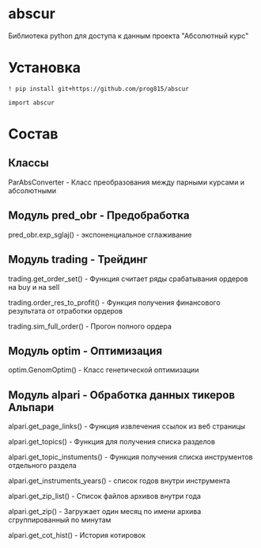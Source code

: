 # abscur
Библиотека python для доступа к данным проекта "Абсолютный курс"

# Установка
```
! pip install git+https://github.com/prog815/abscur

import abscur
```

# Состав

## Классы

ParAbsConverter - Класс преобразования между парными курсами и абсолютными

## Модуль pred_obr - Предобработка

pred_obr.exp_sglaj() - экспоненциальное сглаживание


## Модуль trading - Трейдинг

trading.get_order_set() - Функция считает ряды срабатывания ордеров на buy и на sell

trading.order_res_to_profit() - Функция получения финансового результата от отработки ордеров

trading.sim_full_order() - Прогон полного ордера

## Модуль optim - Оптимизация

optim.GenomOptim() - Класс генетической оптимизации

## Модуль alpari - Обработка данных тикеров Альпари

alpari.get_page_links() - Функция извлечения ссылок из веб страницы

alpari.get_topics() - Функция для получения списка разделов

alpari.get_topic_instuments() - Функция получения списка инструментов отдельного раздела

alpari.get_instruments_years() - список годов внутри инструмента

alpari.get_zip_list() - Список файлов архивов внутри года

alpari.get_zip() - Загружает один месяц по имени архива сгруппированный по минутам

alpari.get_cot_hist() - История котировок
